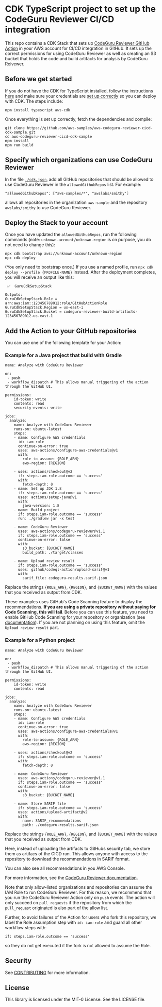 # CDK TypeScript project to set up the CodeGuru Reviewer CI/CD integration

This repo contains a CDK Stack that sets up [CodeGuru Reviewer GitHub Action](https://github.com/marketplace/actions/codeguru-reviewer) in your AWS account for CI/CD integration in GitHub. It sets up the correct permissions for using CodeGuru Reviewer as well as creating an S3 bucket that holds the code and build artifacts for analysis by CodeGuru Reivewer.

## Before we get started

If you do not have the CDK for TypeScript installed, follow the instructions [here](https://docs.aws.amazon.com/cdk/latest/guide/work-with-cdk-typescript.html) and make sure your credentials are [set up correctly](https://docs.aws.amazon.com/cdk/latest/guide/work-with.html) so you can deploy with CDK. The steps include:

```
npm install typescript aws-cdk
```

Once everything is set up correctly, fetch the dependencies and compile:

```
git clone https://github.com/aws-samples/aws-codeguru-reviewer-cicd-cdk-sample.git
cd aws-codeguru-reviewer-cicd-cdk-sample
npm install
npm run build
```

## Specify which organizations can use CodeGuru Reviewer

In the file [`./cdk.json`](cdk.json), add all GitHub repositories that should be allowed to use CodeGuru Reviewer in the `allowedGithubRepos` list. For example:
```
"allowedGithubRepos": ["aws-samples/*", "awslabs/smithy"]
```
allows all repositories in the organization `aws-sample` and the repository `awslabs/smithy` to use CodeGuru Reviewer.

## Deploy the Stack to your account

Once you have updated the `allowedGithubRepos`, run the following commands (note: `unknown-account/unknown-region` is on purpose, you do not need to change this):
```
npx cdk bootstrap aws://unknown-account/unknown-region
npx cdk deploy
```
(You only need to bootstrap once.) If you use a named profile, run `npx cdk deploy --profile {PROFILE-NAME}` instead. After the deployment completes, you will receive an output like this:

```
 ✅  GuruCdkSetupStack

Outputs:
GuruCdkSetupStack.Role = arn:aws:iam::123456789012:role/GitHubActionRole
GuruCdkSetupStack.Region = us-east-1
GuruCdkSetupStack.Bucket = codeguru-reviewer-build-artifacts-123456789012-us-east-1
```

## Add the Action to your GitHub repositories

You can use one of the following template for your Action:


### Example for a Java project that build with Gradle
```
name: Analyze with CodeGuru Reviewer

on: 
 - push
 - workflow_dispatch # This allows manual triggering of the action through the GitHub UI.

permissions:
    id-token: write
    contents: read
    security-events: write 

jobs:
  analyze:
    name: Analyze with CodeGuru Reviewer
    runs-on: ubuntu-latest
    steps:
    - name: Configure AWS credentials
      id: iam-role
      continue-on-error: true
      uses: aws-actions/configure-aws-credentials@v1
      with:
        role-to-assume: {ROLE_ARN}
        aws-region: {REGION}
    
    - uses: actions/checkout@v2
      if: steps.iam-role.outcome == 'success'
      with:
        fetch-depth: 0
    - name: Set up JDK 1.8
      if: steps.iam-role.outcome == 'success'
      uses: actions/setup-java@v1
      with:
        java-version: 1.8
    - name: Build project
      if: steps.iam-role.outcome == 'success'
      run: ./gradlew jar -x test

    - name: CodeGuru Reviewer
      uses: aws-actions/codeguru-reviewer@v1.1
      if: steps.iam-role.outcome == 'success'
      continue-on-error: false
      with:          
        s3_bucket: {BUCKET_NAME}
        build_path: ./target/classes

    - name: Upload review result
      if: steps.iam-role.outcome == 'success'
      uses: github/codeql-action/upload-sarif@v1
      with:
        sarif_file: codeguru-results.sarif.json
```

Replace the strings `{ROLE_ARN}`, `{REGION}`, and `{BUCKET_NAME}` with the values that you received as output from CDK.

These examples uses GitHub's Code Scanning feature to display the recommendations. **If you are using a private repository without paying for Code Scanning, this will fail**. Before you
can use this feature, you need to enable GitHub Code Scanning for your repository or organization (see [documentation](https://docs.github.com/en/code-security/code-scanning/automatically-scanning-your-code-for-vulnerabilities-and-errors/setting-up-code-scanning-for-a-repository)).
If you are not planning on using this feature, omit the `Upload review result` part.

### Example for a Python project
```
name: Analyze with CodeGuru Reviewer

on: 
 - push
 - workflow_dispatch # This allows manual triggering of the action through the GitHub UI.

permissions:
    id-token: write
    contents: read

jobs:
  analyze:
    name: Analyze with CodeGuru Reviewer
    runs-on: ubuntu-latest
    steps:
    - name: Configure AWS credentials
      id: iam-role
      continue-on-error: true
      uses: aws-actions/configure-aws-credentials@v1
      with:
        role-to-assume: {ROLE_ARN}
        aws-region: {REGION}
    
    - uses: actions/checkout@v2
      if: steps.iam-role.outcome == 'success'
      with:
        fetch-depth: 0

    - name: CodeGuru Reviewer
      uses: aws-actions/codeguru-reviewer@v1.1
      if: steps.iam-role.outcome == 'success'
      continue-on-error: false
      with:          
        s3_bucket: {BUCKET_NAME}
        
    - name: Store SARIF file
      if: steps.iam-role.outcome == 'success'
      uses: actions/upload-artifact@v2
      with:
        name: SARIF_recommendations
        path: ./codeguru-results.sarif.json
```

Replace the strings `{ROLE_ARN}`, `{REGION}`, and `{BUCKET_NAME}` with the values that you received as output from CDK.

Here, instead of uploading the artifacts to GitHubs security tab, we store them as artifacs of the CICD run. 
This allows anyone with access to the repository to download the recommendations in SARIF format.


You can also see all recommendations in you AWS Console.

For more information, see the [CodeGuru Reviewer documentation](https://docs.aws.amazon.com/codeguru/latest/reviewer-ug/working-with-cicd.html).

Note that only allow-listed organizations and repositories can assume the IAM Role to run CodeGuru Reviewer.
For this reason, we recommend that you run the CodeGuru Reviewer Action only on `push` events. The action will
only succeed on `pull_requests` if the repository from which the `pull_request` originated is also part of the
allow list.

Further, to avoid failures of the Action for users who fork this repository, we label the Role assumption step
with `id: iam-role` and guard all other workflow steps with:
```
if: steps.iam-role.outcome == 'success'
```
so they do not get executed if the fork is not allowed to assume the Role.

## Security

See [CONTRIBUTING](CONTRIBUTING.md#security-issue-notifications) for more information.

## License

This library is licensed under the MIT-0 License. See the LICENSE file.
